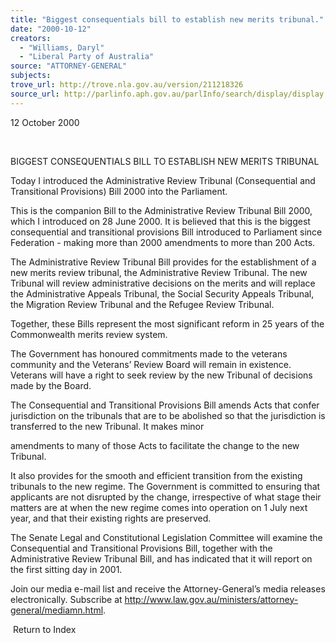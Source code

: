 ```yaml
---
title: "Biggest consequentials bill to establish new merits tribunal."
date: "2000-10-12"
creators:
  - "Williams, Daryl"
  - "Liberal Party of Australia"
source: "ATTORNEY-GENERAL"
subjects:
trove_url: http://trove.nla.gov.au/version/211218326
source_url: http://parlinfo.aph.gov.au/parlInfo/search/display/display.w3p;query=Id%3A%22media/pressrel/9BM26%22
---
```


 12 October 2000

  

 BIGGEST CONSEQUENTIALS BILL TO ESTABLISH NEW MERITS TRIBUNAL

 Today I introduced the Administrative Review Tribunal (Consequential and Transitional Provisions) Bill 2000 into the Parliament.

 This is the companion Bill to the Administrative Review Tribunal Bill 2000, which I introduced on 28 June 2000. It is believed that this is the biggest consequential and transitional provisions Bill introduced to Parliament since Federation - making more than 2000 amendments to more than 200 Acts.

 The Administrative Review Tribunal Bill provides for the establishment of a new merits review tribunal, the Administrative Review Tribunal. The new Tribunal will review administrative decisions on the merits and will replace the Administrative Appeals Tribunal, the Social Security Appeals Tribunal, the Migration Review Tribunal and the Refugee Review Tribunal.

 Together, these Bills represent the most significant reform in 25 years of the Commonwealth merits review system.

 The Government has honoured commitments made to the veterans community and the Veterans’ Review Board will remain in existence. Veterans will have a right to seek review by the new Tribunal of decisions made by the Board.

 The Consequential and Transitional Provisions Bill amends Acts that confer jurisdiction on the tribunals that are to be abolished so that the jurisdiction is transferred to the new Tribunal. It makes minor

 amendments to many of those Acts to facilitate the change to the new Tribunal.

 It also provides for the smooth and efficient transition from the existing tribunals to the new regime. The Government is committed to ensuring that applicants are not disrupted by the change, irrespective of what stage their matters are at when the new regime comes into operation on 1 July next year, and that their existing rights are preserved.

 The Senate Legal and Constitutional Legislation Committee will examine the Consequential and Transitional Provisions Bill, together with the Administrative Review Tribunal Bill, and has indicated that it will report on the first sitting day in 2001.

 Join our media e-mail list and receive the Attorney-General’s media releases electronically. Subscribe at http://www.law.gov.au/ministers/attorney-general/mediamn.html.

  Return to Index 


